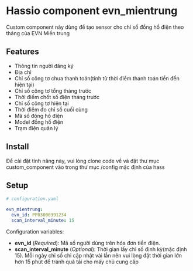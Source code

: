 # Hassio component evn_mientrung

Custom component này dùng để tạo sensor cho chỉ số đồng hồ điện theo tháng của EVN Miền trung

## Features
* Thông tin người đăng ký
* Địa chỉ
* Chỉ số công tơ chưa thanh toán(tính từ thời điểm thanh toán tiền đến hiện tại)
* Chỉ số công tơ tổng tháng trước
* Thời điểm chốt số điện tháng trước
* Chỉ số công tơ hiện tại
* Thời điểm đo chỉ số cuối cùng
* Mã số đồng hồ điện
* Model đồng hồ điện
* Trạm điện quản lý


## Install

Để cài đặt tính năng này, vui lòng clone code về và đặt thư mục custom_component vào trong thư mục /config mặc định của hass


## Setup

```yaml
# configuration.yaml

evn_mientrung:
  evn_id: PP03000391234
  scan_interval_minute: 15
```

Configuration variables:
- **evn_id** (*Required*): Mã số người dùng trên hóa đơn tiền điện.
- **scan_interval_minute** (*Optional*): Thời gian lấy chỉ số định kỳ(mặc định 15). Mỗi ngày chỉ số chỉ cập nhật vài lần nên vui lòng đặt thời gian lớn hơn 15 phút để tránh quá tải cho máy chủ cung cấp 
